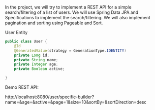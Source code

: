 In the project, we will try to implement a REST API for a simple search/filtering of a list of users. We will use Spring Data JPA and Specifications to implement the search/filtering. We will also implement pagination and sorting using Pageable and Sort.

User Entity
```java
public class User {
    @Id
    @GeneratedValue(strategy = GenerationType.IDENTITY)
    private Long id;
    private String name;
    private Integer age;
    private Boolean active;

}
```

Demo REST API:

http://localhost:8080/user/specific-builder?name=&age=&active=&page=1&size=10&sortBy=&sortDirection=desc